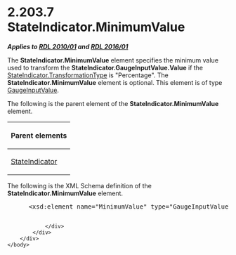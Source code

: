 <html dir="LTR" xmlns:mshelp="http://msdn.microsoft.com/mshelp" xmlns:ddue="http://ddue.schemas.microsoft.com/authoring/2003/5" xmlns:xlink="http://www.w3.org/1999/xlink" xmlns:tool="http://www.microsoft.com/tooltip">
    <head>
        <meta http-equiv="Content-Type" content="text/html; CHARSET=utf-8"></meta>
        <meta name="save" content="history"></meta>
        <title>2.203.7 StateIndicator.MinimumValue</title>
        <xml>
            <mshelp:toctitle title="2.203.7 StateIndicator.MinimumValue"></mshelp:toctitle>
            <mshelp:rltitle title="[MS-RDL]: StateIndicator.MinimumValue"></mshelp:rltitle>
            <mshelp:keyword index="A" term="fe4c4d1b-fe61-4205-8c00-bd49ef447c35"></mshelp:keyword>
            <mshelp:attr name="DCSext.ContentType" value="open specification"></mshelp:attr>
            <mshelp:attr name="AssetID" value="fe4c4d1b-fe61-4205-8c00-bd49ef447c35"></mshelp:attr>
            <mshelp:attr name="TopicType" value="kbRef"></mshelp:attr>
            <mshelp:attr name="DCSext.Title" value="[MS-RDL]: StateIndicator.MinimumValue" />
        </xml>
    </head>
    <body>
        <div id="header">
            <h1 class="heading">2.203.7 StateIndicator.MinimumValue</h1>
        </div>
        <div id="mainSection">
            <div id="mainBody">
                <div id="allHistory" class="saveHistory"></div>
                <div id="sectionSection0" class="section" name="collapseableSection">
                    

<p><b><i>Applies to </i></b><a href="3428e690-a348-4ec7-8a6a-8efb42d2cdee.htm"><b><i>RDL 2010/01</i></b></a><b><i>
and </i></b><a href="52ce3983-2bfc-4e72-9359-42aaf5fe4509.htm"><b><i>RDL 2016/01</i></b></a></p>

<p>The <b>StateIndicator.MinimumValue</b> element specifies the
minimum value used to transform the <b>StateIndicator.GaugeInputValue.Value</b>
if the <a href="47a21038-4f4f-4fc6-93a3-aa5270427f28.htm">StateIndicator.TransformationType</a>
is &quot;Percentage&quot;. The <b>StateIndicator.MinimumValue</b> element is
optional. This element is of type <a href="9463d0dc-2309-420e-994e-47562e7670a1.htm">GaugeInputValue</a>.</p>

<p>The following is the parent element of the <b>StateIndicator.MinimumValue</b>
element.</p>

<table>
 <thead>
  <tr>
   <th>
   <p>Parent elements</p>
   </th>
  </tr>
 </thead>
 <tr>
  <td>
  <p><a href="a2711217-7047-4b0a-86d1-d01b5479e2cb.htm">StateIndicator</a></p>
  </td>
 </tr>
</table>

<p>The following is the XML Schema definition of the <b>StateIndicator.MinimumValue</b>
element.</p>

<dl>
<dd>
<div><pre> &lt;xsd:element name=&quot;MinimumValue&quot; type=&quot;GaugeInputValueType&quot; minOccurs=&quot;0&quot;&gt;
            
</pre></div>
</dd></dl>


                </div>
            </div>
        </div>
    </body>
</html>